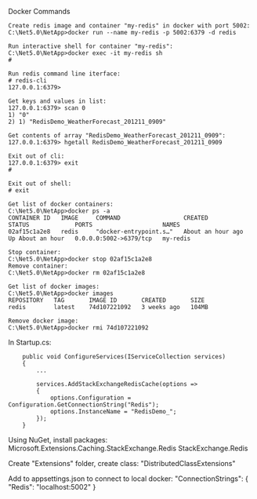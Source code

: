 ﻿Docker Commands
    
    Create redis image and container "my-redis" in docker with port 5002:
    C:\Net5.0\NetApp>docker run --name my-redis -p 5002:6379 -d redis

    Run interactive shell for container "my-redis":
    C:\Net5.0\NetApp>docker exec -it my-redis sh
    #

    Run redis command line iterface:
    # redis-cli
    127.0.0.1:6379>

    Get keys and values in list:
    127.0.0.1:6379> scan 0
    1) "0"
    2) 1) "RedisDemo_WeatherForecast_201211_0909"

    Get contents of array "RedisDemo_WeatherForecast_201211_0909":
    127.0.0.1:6379> hgetall RedisDemo_WeatherForecast_201211_0909

    Exit out of cli:
    127.0.0.1:6379> exit
    #

    Exit out of shell:
    # exit

    Get list of docker containers:
    C:\Net5.0\NetApp>docker ps -a
    CONTAINER ID   IMAGE     COMMAND                  CREATED             STATUS             PORTS                    NAMES
    02af15c1a2e8   redis     "docker-entrypoint.s…"   About an hour ago   Up About an hour   0.0.0.0:5002->6379/tcp   my-redis

    Stop container:
    C:\Net5.0\NetApp>docker stop 02af15c1a2e8
    Remove container:
    C:\Net5.0\NetApp>docker rm 02af15c1a2e8

    Get list of docker images:
    C:\Net5.0\NetApp>docker images
    REPOSITORY   TAG       IMAGE ID       CREATED       SIZE
    redis        latest    74d107221092   3 weeks ago   104MB

    Remove docker image:
    C:\Net5.0\NetApp>docker rmi 74d107221092



In Startup.cs:

        public void ConfigureServices(IServiceCollection services)
        {
            ...

            services.AddStackExchangeRedisCache(options =>
            {
                options.Configuration = Configuration.GetConnectionString("Redis");
                options.InstanceName = "RedisDemo_";
            });
        }


Using NuGet, install packages:
    Microsoft.Extensions.Caching.StackExchange.Redis
    StackExchange.Redis

Create "Extensions" folder, create class: "DistributedClassExtensions"

Add to appsettings.json to connect to local docker:
  "ConnectionStrings": {
    "Redis": "localhost:5002"
  }


